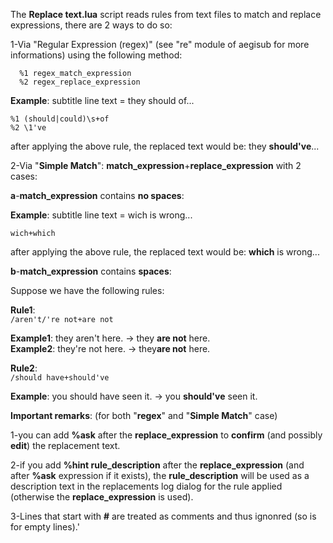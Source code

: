 The **Replace text.lua** script reads rules from text files to match and replace expressions, there are 2 ways to do so:

1-Via "Regular Expression (regex)" (see "re" module of aegisub for more informations) using the following method:
```
  %1 regex_match_expression  
  %2 regex_replace_expression
```  
  
  **Example**: subtitle line text = they should of...
  ```
  %1 (should|could)\s+of  
  %2 \1've
  ```
  
  after applying the above rule, the replaced text would be:   they **should've**...
  
  
2-Via "**Simple Match**":  **match_expression**+**replace_expression** with 2 cases:

  **a**-**match_expression** contains **no spaces**:


**Example**: subtitle line text = wich is wrong...


 `wich+which`


  after applying the above rule, the replaced text would be:   **which** is wrong...
    
	
  **b**-**match_expression** contains **spaces**:

  Suppose we have the following rules:

  **Rule1**:     
  `/aren't/'re not+are not`
	    
   **Example1**: they aren't here. -> they **are not** here.	    
   **Example2**: they're not here. -> they**are not** here.
	    
   **Rule2**:   
   `/should have+should've`

   **Example**: you should have seen it. -> you **should've** seen it.
	    

**Important remarks**:    (for both "**regex**" and "**Simple Match**" case)

1-you can add **%ask** after the **replace_expression**  to **confirm** (and possibly **edit**) the replacement text.  
  
2-if you add **%hint rule_description** after the **replace_expression** (and after **%ask** expression if it exists), the **rule_description** will be used as a description text in the replacements log dialog for the rule applied (otherwise the **replace_expression** is used).
	 
3-Lines that start with  **#** are treated as comments and thus ignonred (so is for empty lines).'
